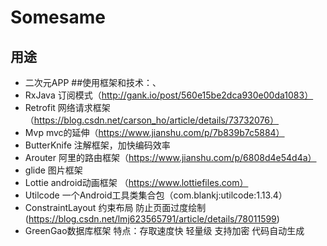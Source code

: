 # Somesame
## 用途
* 二次元APP 
##使用框架和技术：、
* RxJava  订阅模式（http://gank.io/post/560e15be2dca930e00da1083）<br> 
* Retrofit 网络请求框架（https://blog.csdn.net/carson_ho/article/details/73732076）<br> 
* Mvp mvc的延伸（https://www.jianshu.com/p/7b839b7c5884）<br> 
* ButterKnife 注解框架，加快编码效率
* Arouter 阿里的路由框架（https://www.jianshu.com/p/6808d4e54d4a）<br> 
* glide 图片框架<br> 
* Lottie android动画框架 （https://www.lottiefiles.com）<br> 
* Utilcode  一个Android工具类集合包（com.blankj:utilcode:1.13.4）<br> 
* ConstraintLayout 约束布局 防止页面过度绘制 (https://blog.csdn.net/lmj623565791/article/details/78011599)<br>
* GreenGao数据库框架  特点：存取速度快 轻量级  支持加密  代码自动生成<br> 
